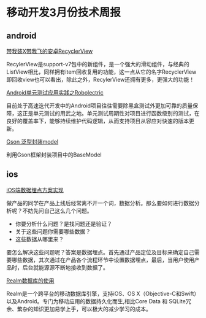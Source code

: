 

 # 移动开发3月份技术周报

 ## android
 [带我装X带我飞的安卓RecyclerView](http://www.jianshu.com/p/d711e5a72ec7?from=timeline)  

 RecylerView是support-v7包中的新组件，是一个强大的滑动组件，与经典的ListView相比，同样拥有item回收复用的功能，这一点从它的名字RecyclerView即回收view也可以看出，除此之外，RecylerView还拥有更多，更强大的功能！

 [Android单元测试应用实践之Robolectric](http://www.jianshu.com/p/4179278d507a)  

 目前处于高速迭代开发中的Android项目往往需要除黑盒测试外更加可靠的质量保障，这正是单元测试的用武之地。单元测试周期性对项目进行函数级别的测试，在良好的覆盖率下，能够持续维护代码逻辑，从而支持项目从容应对快速的版本更新。

[Gson 泛型封装model](http://www.jianshu.com/p/008b9385e1d2)

利用Gson框架封装项目中的BaseModel

 ## ios
 [iOS端数据埋点方案实现](http://www.jianshu.com/p/6ab7fdc8d6e5)  

 做产品的同学在产品上线后经常离不开一个词，数据分析。那么要如何进行数据分析呢？不妨先问自己这么几个问题。
 * 你要分析什么问题？是找问题还是验证？
 * 关于这些问题你需要哪些数据？
 * 这些数据从哪里来？
 
要怎么解决这些问题呢？答案是数据埋点。首先通过产品定位及目标来确定自己需要哪些数据，其次通过在产品各个流程环节中设置数据埋点，最后，当用户使用产品时，后台就能源源不断地接收到数据了。

  [Realm数据库的使用](http://www.jianshu.com/p/ae322885072d)   

  Realm是一个跨平台的移动数据库引擎，支持iOS、OS X（Objective-C和Swift）以及Android。专门为移动应用的数据持久化而生,相比Core Data 和 SQLite冗余、繁杂的知识更加易学上手，可以极大的减少学习的成本。
